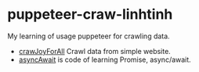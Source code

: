 # puppeteer-craw-linhtinh

My learning of usage puppeteer for crawling data.

* [crawJoyForAll](src/crawJoyForAll) Crawl data from simple website.
* [asyncAwait](src/learnNodejs/asyncAwait) is code of learning Promise, async/await.
